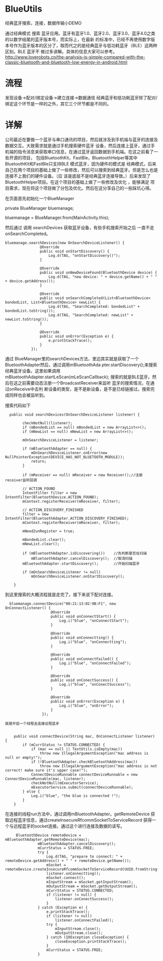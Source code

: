 # BlueUtils
经典蓝牙搜索，连接，数据传输小DEMO

通过经典模式 搜索 蓝牙应用。蓝牙有蓝牙1.0、蓝牙2.0、蓝牙3.0、蓝牙4.0之类的以数字结尾的蓝牙版本号，而实际上，在最新
的标准中，已经不再使用数字版本号作为蓝牙版本的区分了，取而代之的是经典蓝牙与低功耗蓝牙（BLE）这两种区别。BLE 蓝牙不
做过多讲解。具体的信息大家可以参考。
http://www.loverobots.cn/the-analysis-is-simple-compared-with-the-classic-bluetooth-and-bluetooth-low-energy-in-android.html

# 流程
  发现设备->配对/绑定设备->建立连接->数据通信
  经典蓝牙和低功耗蓝牙除了配对/绑定这个环节是一样的之外，其它三个环节都是不同的。
  
# 详解
  公司最近在要做一个蓝牙与串口通讯的项目，然后就涉及到手机端与蓝牙的连接及数据交互。大致需求就是通过手机搜索硬件蓝牙
  设备，然后连接上蓝牙，通过手机端的指令消息来获取串口信息，在通过蓝牙返回数据到手机端。在这之前看了一些开源的项目，
  包括BluetoothKit，FastBle，BluetoothHelper等其中BluetoothKit和FastBle只支持BLE 模式蓝牙，因为硬件的模式是
  经典模式，后来自己在两个项目的基础上做了一些修改，然后可以搜索到经典蓝牙。但是怎么也是连接不上我们的硬件设备。（应
  该是底层不是经典蓝牙连接导致。）后来发现了BluetoothHelper项目。在这个项目的基础上做了一些修改及优化 ，能够满足
  项目需求，现在将这个项目做了分包及优化。然后在这分享自己的一些踩坑心得。



  在页面首先初始化一个BlueManager

  private BlueManager bluemanage;

  bluemanage = BlueManager.from(MainActivity.this);

  然后通过 调用 searchDevices 获取蓝牙设备，有些手机搜索开始之后 一直不走onSearchCompleted。

    bluemanage.searchDevices(new OnSearchDeviceListener() {
                    @Override
                    public void onStartDiscovery() {
                        Log.d(TAG, "onStartDiscovery()");
                    }

                    @Override
                    public void onNewDeviceFound(BluetoothDevice device) {
                        Log.d(TAG, "new device: " + device.getName() + " " + device.getAddress());
                    }

                    @Override
                    public void onSearchCompleted(List<BluetoothDevice> bondedList, List<BluetoothDevice> newList) {
                        Log.d(TAG, "SearchCompleted: bondedList" + bondedList.toString());
                        Log.d(TAG, "SearchCompleted: newList" + newList.toString());
                    }

                    @Override
                    public void onError(Exception e) {
                        e.printStackTrace();
                    }
                });

   通过 BlueManager里的searchDevices方法，里边其实就是获取了一个BluetoothAdapter然后，通过调用mBluetoothAda
   pter.startDiscovery();来搜索经典蓝牙设备。这里如果调用 mBluetoothAdapter.startLeScan(mLeScanCallback);
   搜索的就是BLE蓝牙。然后在这之前需要动态注册一个BroadcastReceiver来监听 蓝牙的搜索情况，在通过onReceive中去判
   断设备的类型，是不是新设备，是不是已经链接过。搜索完成同样也会被监听到。

   搜索代码如下

      public void searchDevices(OnSearchDeviceListener listener) {

            checkNotNull(listener);
            if (mBondedList == null) mBondedList = new ArrayList<>();
            if (mNewList == null) mNewList = new ArrayList<>();

            mOnSearchDeviceListener = listener;

            if (mBluetoothAdapter == null) {
                mOnSearchDeviceListener.onError(new NullPointerException(DEVICE_HAS_NOT_BLUETOOTH_MODULE));
                return;
            }

            if (mReceiver == null) mReceiver = new Receiver();//注册receiver监听回调

            // ACTION_FOUND
            IntentFilter filter = new IntentFilter(BluetoothDevice.ACTION_FOUND);
            mContext.registerReceiver(mReceiver, filter);

            // ACTION_DISCOVERY_FINISHED
            filter = new IntentFilter(BluetoothAdapter.ACTION_DISCOVERY_FINISHED);
            mContext.registerReceiver(mReceiver, filter);

            mNeed2unRegister = true;

            mBondedList.clear();
            mNewList.clear();

            if (mBluetoothAdapter.isDiscovering())    //先判断是否在扫描
                mBluetoothAdapter.cancelDiscovery();  //取消扫描
            mBluetoothAdapter.startDiscovery();       //开始扫描蓝牙

            if (mOnSearchDeviceListener != null)
                mOnSearchDeviceListener.onStartDiscovery();

        }

   到这里搜索的大概流程就是走完了。接下来说下配对连接。

      bluemanage.connectDevice("00:21:13:02:9B:F1", new OnConnectListener() {
                         @Override
                         public void onConnectStart() {
                             Log.i("blue", "onConnectStart");
                         }

                         @Override
                         public void onConnectting() {
                             Log.i("blue", "onConnectting");
                         }

                         @Override
                         public void onConnectFailed() {
                             Log.i("blue", "onConnectFailed");
                         }

                         @Override
                         public void onConectSuccess() {
                             Log.i("blue", "onConectSuccess");
                         }

                         @Override
                         public void onError(Exception e) {
                             Log.i("blue", "onError");
                         }
                     });

    就是开启一个线程去连接远程蓝牙


        public void connectDevice(String mac, OnConnectListener listener) {
            if (mCurrStatus != STATUS.CONNECTED) {
                if (mac == null || TextUtils.isEmpty(mac))
                    throw new IllegalArgumentException("mac address is null or empty!");
                if (!BluetoothAdapter.checkBluetoothAddress(mac))
                    throw new IllegalArgumentException("mac address is not correct! make sure it's upper case!");
                ConnectDeviceRunnable connectDeviceRunnable = new ConnectDeviceRunnable(mac, listener);
                checkNotNull(mExecutorService);
                mExecutorService.submit(connectDeviceRunnable);
            } else {
                Log.i("blue", "the blue is connected !");
            }
        }

   在连接的线程run方法中，通过调用mBluetoothAdapter。getRemoteDevice 获取远程蓝牙信息，通过createInsecureRfcommSocketToServiceRecord
   获得一个与远程蓝牙的socket连接。通过这个进行连接及数据的读写。

         BluetoothDevice remoteDevice = mBluetoothAdapter.getRemoteDevice(mac);
                   mBluetoothAdapter.cancelDiscovery();
                   mCurrStatus = STATUS.FREE;
                   try {
                       Log.d(TAG, "prepare to connect: " + remoteDevice.getAddress() + " " + remoteDevice.getName());
                       mSocket = remoteDevice.createInsecureRfcommSocketToServiceRecord(UUID.fromString(Constants.STR_UUID));
                       listener.onConnectting();
                       mSocket.connect();
                       mInputStream = mSocket.getInputStream();
                       mOutputStream = mSocket.getOutputStream();
                       mCurrStatus = STATUS.CONNECTED;
                       if (listener != null) {
                           listener.onConectSuccess();
                       }
                   } catch (Exception e) {
                       e.printStackTrace();
                       if (listener != null)
                           listener.onConnectFailed();
                       try {
                           mInputStream.close();
                           mOutputStream.close();
                       } catch (IOException closeException) {
                           closeException.printStackTrace();
                       }
                       mCurrStatus = STATUS.FREE;
                   }




